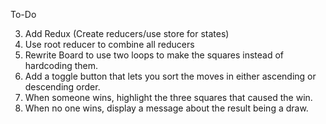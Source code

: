 To-Do
<!-- 1. Make components folder => separate functions/classes -->
<!-- 2. Reducers => Tests -->
3. Add Redux (Create reducers/use store for states)
4. Use root reducer to combine all reducers
5. Rewrite Board to use two loops to make the squares instead of hardcoding them.
6. Add a toggle button that lets you sort the moves in either ascending or descending order.
7. When someone wins, highlight the three squares that caused the win.
8. When no one wins, display a message about the result being a draw.